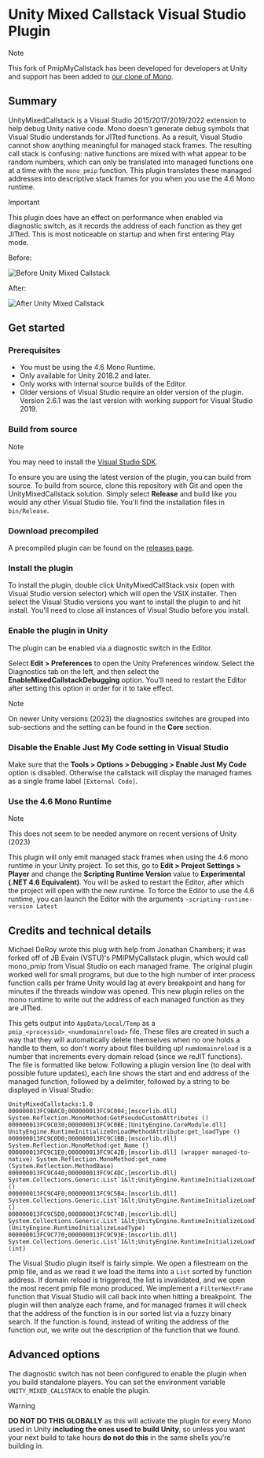 # Unity Mixed Callstack Visual Studio Plugin

> [!NOTE]
> This fork of PmipMyCallstack has been developed for developers at Unity and support has been added to [our clone of Mono](https://github.com/Unity-Technologies/mono).

## Summary

UnityMixedCallstack is a Visual Studio 2015/2017/2019/2022 extension to help debug Unity native code. Mono doesn't generate debug symbols that Visual Studio understands for JITted functions. As a result, Visual Studio cannot show anything meaningful for managed stack frames. The resulting call stack is confusing: native functions are mixed with what appear to be random numbers, which can only be translated into managed functions one at a time with the `mono_pmip` function. This plugin translates these managed addresses into descriptive stack frames for you when you use the 4.6 Mono runtime.

> [!IMPORTANT]
> This plugin does have an effect on performance when enabled via diagnostic switch, as it records the address of each function as they get JITted. This is most noticeable on startup and when first entering Play mode.

Before:

![Before Unity Mixed Callstack](https://raw.githubusercontent.com/mderoy/UnityMixedCallstack/master/Images/csb.png)

After:
![After Unity Mixed Callstack](https://raw.githubusercontent.com/mderoy/UnityMixedCallstack/master/Images/cs.png)

## Get started

### Prerequisites
    
* You must be using the 4.6 Mono Runtime.
* Only available for Unity 2018.2 and later.
* Only works with internal source builds of the Editor.
* Older versions of Visual Studio require an older version of the plugin. Version 2.6.1 was the last version with working support for Visual Studio 2019.

### Build from source

> [!NOTE]
> You may need to install the [Visual Studio SDK](https://msdn.microsoft.com/en-us/library/mt683786.aspx).

To ensure you are using the latest version of the plugin, you can build from source. To build from source, clone this repository with Git and open the UnityMixedCallstack solution. Simply select **Release** and build like you would any other Visual Studio file. You'll find the installation files in `bin/Release`. 

### Download precompiled

A precompiled plugin can be found on the [releases page](https://github.com/Unity-Technologies/UnityMixedCallstack/releases).

### Install the plugin

To install the plugin, double click UnityMixedCallStack.vsix (open with Visual Studio version selector) which will open the VSIX installer. Then select the Visual Studio versions you want to install the plugin to and hit install. You'll need to close all instances of Visual Studio before you install.

### Enable the plugin in Unity

The plugin can be enabled via a diagnostic switch in the Editor.

Select **Edit > Preferences** to open the Unity Preferences window. Select the Diagnostics tab on the left, and then select the **EnableMixedCallstackDebugging** option. You'll need to restart the Editor after setting this option in order for it to take effect.

> [!NOTE]
> On newer Unity versions (2023) the diagnostics switches are grouped into sub-sections and the setting can be found in the **Core** section.

### Disable the **Enable Just My Code** setting in Visual Studio

Make sure that the **Tools > Options > Debugging > Enable Just My Code** option is disabled. Otherwise the callstack will display the managed frames as a single frame label `[External Code]`.

### Use the 4.6 Mono Runtime

> [!NOTE]
> This does not seem to be needed anymore on recent versions of Unity (2023)

This plugin will only emit managed stack frames when using the 4.6 mono runtime in your Unity project. To set this, go to **Edit > Project Settings > Player** and change the **Scripting Runtime Version** value to **Experimental (.NET 4.6 Equivalent)**. You will be asked to restart the Editor, after which the project will open with the new runtime. To force the Editor to use the 4.6 runtime, you can launch the Editor with the arguments `-scripting-runtime-version Latest`

## Credits and technical details

Michael DeRoy wrote this plug with help from Jonathan Chambers; it was forked off of JB Evain (VSTU)'s PMIPMyCallstack plugin, which would call mono_pmip from Visual Studio on each managed frame. The original plugin worked well for small programs, but due to the high number of inter process function calls per frame Unity would lag at every breakpoint and hang for minutes if the threads window was opened. This new plugin relies on the mono runtime to write out the address of each managed function as they are JITted.

This gets output into `AppData/Local/Temp` as a `pmip_<processid>_<numdomainreload>` file. These files are created in such a way that they will automatically delete themselves when no one holds a handle to them, so don't worry about files building up! `numdomainreload` is a number that increments every domain reload (since we reJIT functions). The file is formatted like below. Following a plugin version line (to deal with possible future updates), each line shows the start and end address of the managed function, followed by a delimiter, followed by a string to be displayed in Visual Studio:

```
UnityMixedCallstacks:1.0
000000013FC9BAC0;000000013FC9C004;[mscorlib.dll] System.Reflection.MonoMethod:GetPseudoCustomAttributes ()
000000013FC9C030;000000013FC9C0BE;[UnityEngine.CoreModule.dll] UnityEngine.RuntimeInitializeOnLoadMethodAttribute:get_loadType ()
000000013FC9C0D0;000000013FC9C1BB;[mscorlib.dll] System.Reflection.MonoMethod:get_Name ()
000000013FC9C1E0;000000013FC9C42B;[mscorlib.dll] (wrapper managed-to-native) System.Reflection.MonoMethod:get_name (System.Reflection.MethodBase)
000000013FC9C440;000000013FC9C4DC;[mscorlib.dll] System.Collections.Generic.List`1&lt;UnityEngine.RuntimeInitializeLoadType>:.cctor ()
000000013FC9C4F0;000000013FC9C5B4;[mscorlib.dll] System.Collections.Generic.List`1&lt;UnityEngine.RuntimeInitializeLoadType>:.ctor ()
000000013FC9C5D0;000000013FC9C74B;[mscorlib.dll] System.Collections.Generic.List`1&lt;UnityEngine.RuntimeInitializeLoadType>:Add (UnityEngine.RuntimeInitializeLoadType)
000000013FC9C770;000000013FC9C93E;[mscorlib.dll] System.Collections.Generic.List`1&lt;UnityEngine.RuntimeInitializeLoadType>:EnsureCapacity (int)
```

The Visual Studio plugin itself is fairly simple. We open a filestream on the pmip file, and as we read it we load the items into a `List` sorted by function address. If domain reload is triggered, the list is invalidated, and we open the most recent pmip file mono produced. We implement a `FilterNextFrame` function that Visual Studio will call back into when hitting a breakpoint. The plugin will then analyze each frame, and for managed frames it will check that the address of the function is in our sorted list via a fuzzy binary search. If the function is found, instead of writing the address of the function out, we write out the description of the function that we found.

## Advanced options

The diagnostic switch has not been configured to enable the plugin when you build standalone players. You can set the environment variable `UNITY_MIXED_CALLSTACK` to enable the plugin.

> [!WARNING]
> **DO NOT DO THIS GLOBALLY** as this will activate the plugin for every Mono used in Unity **including the ones used to build Unity**, so unless you want your next build to take hours **do not do this** in the same shells you're building in.
